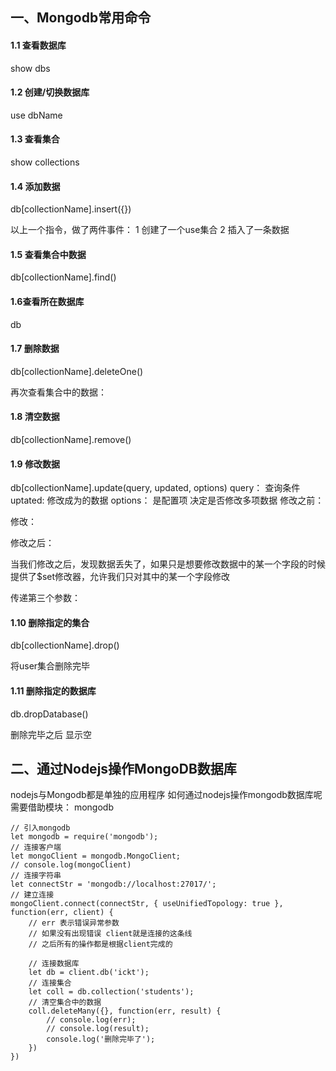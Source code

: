 ## 一、Mongodb常用命令
#### 1.1 查看数据库
show dbs
<!-- TODO -->

#### 1.2 创建/切换数据库
use dbName
<!-- TODO -->

#### 1.3 查看集合
show collections
<!-- TODO -->

#### 1.4 添加数据
db[collectionName].insert({})
<!-- TODO -->
以上一个指令，做了两件事件：
1 创建了一个use集合  2 插入了一条数据

#### 1.5 查看集合中数据
db[collectionName].find()
<!-- TODO -->

#### 1.6查看所在数据库
db
<!-- TODO -->



#### 1.7 删除数据
db[collectionName].deleteOne()
<!-- TODO -->

再次查看集合中的数据：
<!-- TODO -->

#### 1.8 清空数据
db[collectionName].remove()
<!-- TODO -->

#### 1.9 修改数据
db[collectionName].update(query, updated, options)
    query：	查询条件
    uptated:	修改成为的数据
    options： 是配置项 决定是否修改多项数据
修改之前：
<!-- TODO -->

修改：
<!-- TODO -->

修改之后：
<!-- TODO -->



当我们修改之后，发现数据丢失了，如果只是想要修改数据中的某一个字段的时候
提供了$set修改器，允许我们只对其中的某一个字段修改
<!-- TODO -->

传递第三个参数：
<!-- TODO -->

#### 1.10 删除指定的集合
db[collectionName].drop()
<!-- TODO -->
将user集合删除完毕

#### 1.11 删除指定的数据库
db.dropDatabase()
<!-- TODO -->
删除完毕之后 显示空


## 二、通过Nodejs操作MongoDB数据库
nodejs与Mongodb都是单独的应用程序
如何通过nodejs操作mongodb数据库呢
需要借助模块： mongodb

```
// 引入mongodb
let mongodb = require('mongodb');
// 连接客户端
let mongoClient = mongodb.MongoClient;
// console.log(mongoClient)
// 连接字符串
let connectStr = 'mongodb://localhost:27017/';
// 建立连接
mongoClient.connect(connectStr, { useUnifiedTopology: true }, function(err, client) {
	// err 表示错误异常参数
	// 如果没有出现错误 client就是连接的这条线
	// 之后所有的操作都是根据client完成的

	// 连接数据库
	let db = client.db('ickt');
	// 连接集合
	let coll = db.collection('students');
	// 清空集合中的数据
	coll.deleteMany({}, function(err, result) {
		// console.log(err);
		// console.log(result);
		console.log('删除完毕了');
	})
})
```
